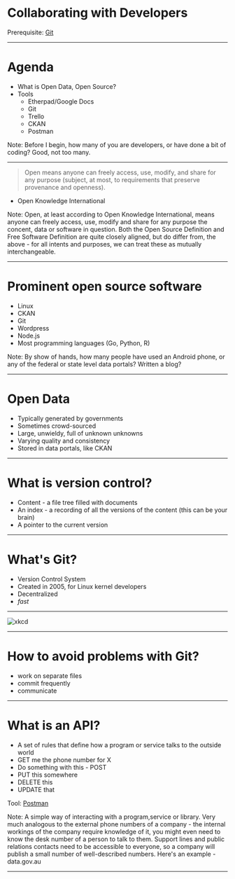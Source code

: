 # Collaborating with Developers

Prerequisite: [Git](https://git-scm.com/mac)

---

# Agenda

* What is Open Data, Open Source?
* Tools
    * Etherpad/Google Docs
    * Git
    * Trello
    * CKAN
    * Postman

Note:
Before I begin, how many of you are developers, or have done a bit of coding? Good, not too many.

---

> Open means anyone can freely access, use, modify, and share for any purpose (subject, at most, to requirements that preserve provenance and openness).
- Open Knowledge International

Note:
Open, at least according to Open Knowledge International, means anyone can freely access, use, modify and share for any purpose the concent, data or software in question. Both the Open Source Definition and Free Software Definition are quite closely aligned, but do differ from, the above - for all intents and purposes, we can treat these as mutually interchangeable.

---

# Prominent open source software

* Linux
* CKAN
* Git
* Wordpress
* Node.js
* Most programming languages (Go, Python, R)

Note:
By show of hands, how many people have used an Android phone, or any of the federal or state level data portals? Written a blog? 

---

# Open Data

* Typically generated by governments
* Sometimes crowd-sourced
* Large, unwieldy, full of unknown unknowns
* Varying quality and consistency
* Stored in data portals, like CKAN

---

# What is version control?

* Content - a file tree filled with documents
* An index - a recording of all the versions of the content (this can be your brain)
* A pointer to the current version

---

# What's Git?
* Version Control System
* Created in 2005, for Linux kernel developers
* Decentralized
* _fast_

---

![xkcd](https://imgs.xkcd.com/comics/git.png)

---
# How to avoid problems with Git?
* work on separate files
* commit frequently
* communicate

---

# What is an API?

* A set of rules that define how a  program or service talks to the outside world
* GET me the phone number for X
* Do something with this - POST
* PUT this somewhere
* DELETE this
* UPDATE that

Tool: [Postman](https://getpostman.com)

Note:
A simple way of interacting with a program,service or library. Very much analogous to the external phone numbers of a company - the internal workings of the company require knowledge of it, you might even need to know the desk number of a person to talk to them. Support lines and public relations contacts need to be accessible to everyone, so a company will publish a small number of well-described numbers. Here's an example - data.gov.au

---

